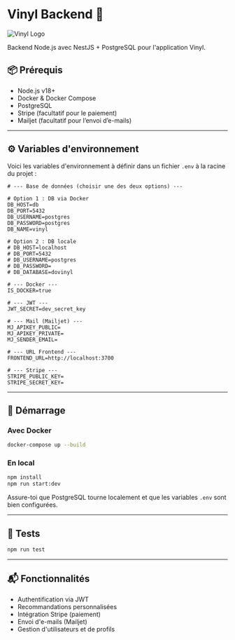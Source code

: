 # Vinyl Backend 🎵

![Vinyl Logo](https://ltwhfwsovkxhbfjzdfet.supabase.co/storage/v1/object/public/images//DoVinyl.png)

Backend Node.js avec NestJS + PostgreSQL pour l'application Vinyl.

## 📦 Prérequis

- Node.js v18+
- Docker & Docker Compose
- PostgreSQL
- Stripe (facultatif pour le paiement)
- Mailjet (facultatif pour l’envoi d’e-mails)

---

## ⚙️ Variables d'environnement

Voici les variables d'environnement à définir dans un fichier `.env` à la racine du projet :

```env
# --- Base de données (choisir une des deux options) ---

# Option 1 : DB via Docker
DB_HOST=db
DB_PORT=5432
DB_USERNAME=postgres
DB_PASSWORD=postgres
DB_NAME=vinyl

# Option 2 : DB locale
# DB_HOST=localhost
# DB_PORT=5432
# DB_USERNAME=postgres
# DB_PASSWORD=
# DB_DATABASE=dovinyl

# --- Docker ---
IS_DOCKER=true

# --- JWT ---
JWT_SECRET=dev_secret_key

# --- Mail (Mailjet) ---
MJ_APIKEY_PUBLIC=
MJ_APIKEY_PRIVATE=
MJ_SENDER_EMAIL=

# --- URL Frontend ---
FRONTEND_URL=http://localhost:3700

# --- Stripe ---
STRIPE_PUBLIC_KEY=
STRIPE_SECRET_KEY=
```

---

## 🚀 Démarrage

### Avec Docker

```bash
docker-compose up --build
```

### En local

```bash
npm install
npm run start:dev
```

Assure-toi que PostgreSQL tourne localement et que les variables `.env` sont bien configurées.

---

## 🧪 Tests

```bash
npm run test
```

---

## 📬 Fonctionnalités

- Authentification via JWT
- Recommandations personnalisées
- Intégration Stripe (paiement)
- Envoi d'e-mails (Mailjet)
- Gestion d'utilisateurs et de profils

